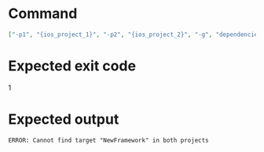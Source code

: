 # Command
```json
["-p1", "{ios_project_1}", "-p2", "{ios_project_2}", "-g", "dependencies", "-t", "NewFramework", "-f", "json", "-v"]
```

# Expected exit code
1

# Expected output
```
ERROR: Cannot find target "NewFramework" in both projects

```
